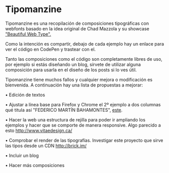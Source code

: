 Tipomanzine
===========

Tipomanzine es una recopilación de composiciones tipográficas con webfonts basado en la idea original de Chad Mazzola y su showcase <a href="http://hellohappy.org/beautiful-web-type/" target="_blank">"Beautiful Web Type".</a>

Como la intención es compartir, debajo de cada ejemplo hay un enlace para ver el código en CodePen y trastear con el.

Tanto las composiciones como el código son completamente libres de uso, por ejemplo si estás diseñando un blog, sírvete de utilizar alguna composición para usarla en el diseño de los posts si lo ves útil.

Tipomanzine tiene muchos fallos y cualquier mejora o modificación es bienvenida. A continuación hay una lista de propuestas a mejorar:

• Edición de textos

• Ajustar a línea base para Firefox y Chrome el 2º ejemplo a dos columnas qué titula así "FEDERICO MARTÍN BAHAMONTES", <a href="http://codepen.io/quiqueciria/pen/uIhji" target="_blank">este</a>.

• Hacer la web una estructura de rejilla para poder ir ampliando los ejemplos y hacer que se comporte de manera responsive. Algo parecido a esto http://www.vitaedesign.ca/

• Comprobar el render de las tipografías. Investigar este proyecto que sirve las tipos desde un CDN http://brick.im/

• Incluir un blog

• Hacer más composiciones




